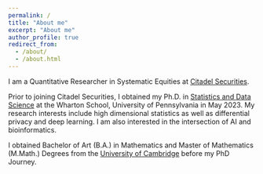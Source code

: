 ```yaml
---
permalink: /
title: "About me"
excerpt: "About me"
author_profile: true
redirect_from: 
  - /about/
  - /about.html
---
```



I am a Quantitative Researcher in Systematic Equities at [Citadel Securities](https://www.citadelsecurities.com/).

Prior to joining Citadel Securities, I obtained my Ph.D. in [Statistics and Data Science](https://statistics.wharton.upenn.edu/) at the Wharton School, University of Pennsylvania in May 2023. My research interests include high dimensional statistics as well as differential privacy and deep learning. I am also interested in the intersection of AI and bioinformatics.

I obtained Bachelor of Art (B.A.) in Mathematics and Master of Mathematics (M.Math.) Degrees from the [University of Cambridge](https://www.cam.ac.uk/) before my PhD Journey.

